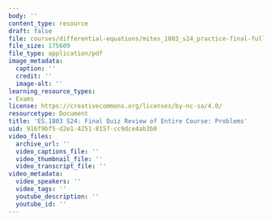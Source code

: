 ```yaml
---
body: ''
content_type: resource
draft: false
file: courses/differential-equations/mites_1803_s24_practice-final-fullreview.pdf
file_size: 175609
file_type: application/pdf
image_metadata:
  caption: ''
  credit: ''
  image-alt: ''
learning_resource_types:
- Exams
license: https://creativecommons.org/licenses/by-nc-sa/4.0/
resourcetype: Document
title: 'ES.1803 S24: Final Quiz Review of Entire Course: Problems'
uid: 916f9bf5-d2e1-4251-8157-cc9dce4ab3b0
video_files:
  archive_url: ''
  video_captions_file: ''
  video_thumbnail_file: ''
  video_transcript_file: ''
video_metadata:
  video_speakers: ''
  video_tags: ''
  youtube_description: ''
  youtube_id: ''
---
```

